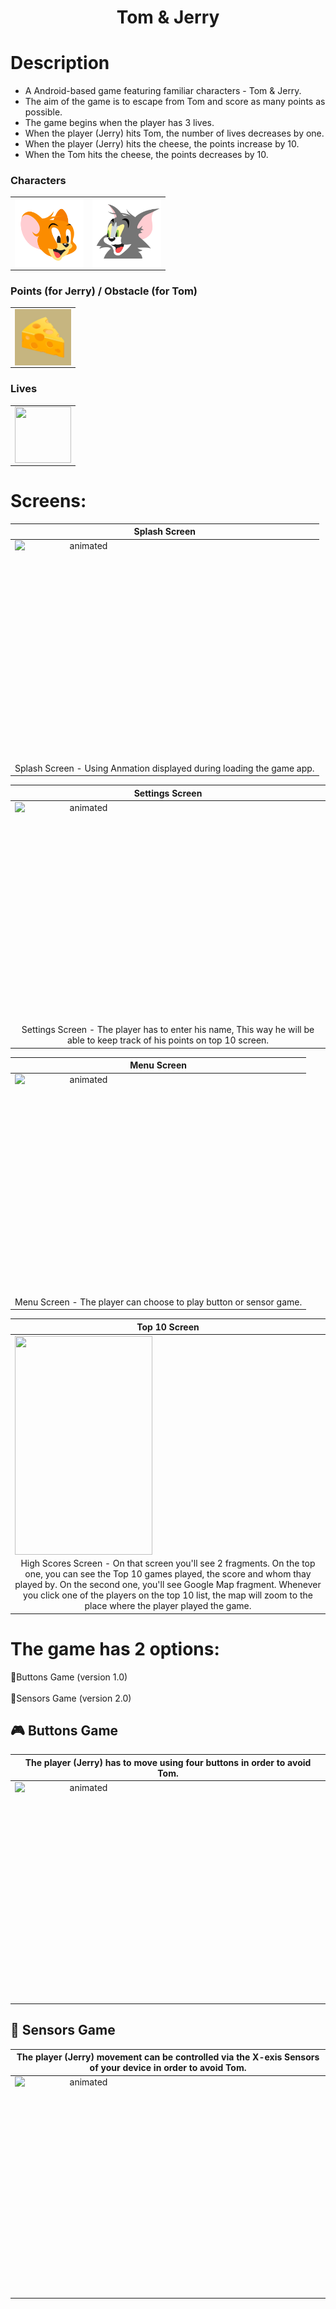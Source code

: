 <h1 align="center"> Tom & Jerry </h1>

# Description 
- A Android-based game featuring familiar characters - Tom & Jerry.
- The aim of the game is to escape from Tom and score as many points as possible.
- The game begins when the player has 3 lives. 
- When the player (Jerry) hits Tom, the number of lives decreases by one. 
- When the player (Jerry) hits the cheese, the points increase by 10.
- When the Tom hits the cheese, the points decreases by 10.

### Characters 
<table>
  <tr>
        <td> <a href="url"><img src="https://github.com/liranisraeli/TomAndJerry/blob/master/app/src/main/res/drawable/ic_jerry.png" align="left" height="110" width="110" ></a> </td>
        <td> <a href="url"><img src="https://github.com/liranisraeli/TomAndJerry/blob/master/app/src/main/res/drawable/ic_tom.png" align="left" height="110" width="110" > </a> </td>
       
 </tr>
 </table>

### Points (for Jerry) / Obstacle (for Tom)
<table>
  <tr>
    <td><a href="url"><img src="https://github.com/liranisraeli/TomAndJerry/blob/master/app/src/main/res/drawable/ic_cheese.png" align="left" height="90" width="90" ></a></td>
  </tr>
 </table>

### Lives 
<table>
  <tr>
  <td><a href="url"><img src="https://upload.wikimedia.org/wikipedia/commons/f/f1/Heart_corazón.svg"  align="left" height="90" width="90" ></a></td>
  </tr>
 </table>
 
 # Screens: 

|Splash Screen|
|:-:|
|<img src="https://media.giphy.com/media/ZriiXhej7FjqXQzPqZ/giphy.gif" alt="animated" align="left" height="350" width="220" />|
|Splash Screen - Using Anmation displayed during loading the game app.|
 
|Settings Screen|
|:-:|
|<img src="https://media.giphy.com/media/Z7IAOhndTndcV8sdql/giphy.gif" alt="animated" align="left" height="350" width="220" />|
|Settings Screen - The player has to enter his name, This way he will be able to keep track of his points on top 10 screen.

|Menu Screen|
|:-:|
|<img src="https://media.giphy.com/media/ypItVDJOfiCM2i0RSg/giphy.gif" alt="animated" align="left" height="350" width="220" />|
|Menu Screen - The player can choose to play button or sensor game.|

|Top 10 Screen|
|:-:|
|<img src="https://media.giphy.com/media/cHjsmxpgfXBMWODZfw/giphy.gif" align="left" height="350" width="220" />|
|High Scores Screen - On that screen you'll see 2 fragments. On the top one, you can see the Top 10 games played, the score and whom thay played by. On the second one, you'll see Google Map fragment. Whenever you click one of the players on the top 10 list, the map will zoom to the place where the player played the game.|


# The game has 2 options:<br/>

:radio_button:Buttons Game (version 1.0)<br/><br/>
:radio_button:Sensors Game (version 2.0)<br/>

## :video_game: Buttons Game 
|The player (Jerry) has to move  using four buttons in order to avoid Tom.|
|:-:|
|<img src="https://media.giphy.com/media/q9XtRjzUxrjqGwkE82/giphy.gif" alt="animated" align="left" height="350" width="220"/>|



## :satellite: Sensors Game
|The player (Jerry) movement can be controlled via the X-exis Sensors of your device in order to avoid Tom.|
|:-:|
|<img src="https://media.giphy.com/media/hZmq7JyT9ibHWraBxR/giphy.gif" alt="animated" align="left" height="350" width="220"/>|



